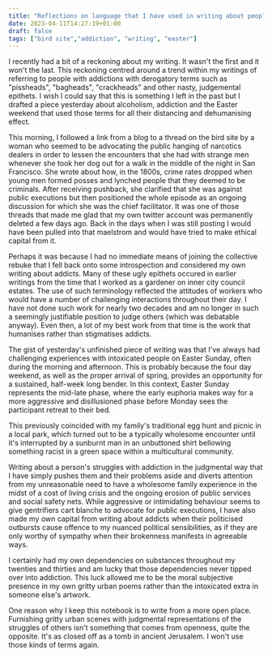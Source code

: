 ```yaml
---
title: "Reflections on language that I have used in writing about people living with addiction"
date: 2023-04-11T14:27:19+01:00
draft: false
tags: ["bird site","addiction", "writing", "easter"]
---
```


I recently had a bit of a reckoning about my writing. It wasn't the first and it won't the last. This reckoning centred around a trend within my writings of referring to people with addictions with derogatory terms such as "pissheads", "bagheads", "crackheads" and other nasty, judgemental epithets. I wish I could say that this is something I left in the past but I drafted a piece yesterday about alcoholism, addiction and the Easter weekend that used those terms for all their distancing and dehumanising effect.

This morning, I followed a link from a blog to a thread on the bird site by a woman who seemed to be advocating the public hanging of narcotics dealers in order to lessen the encounters that she had with strange men whenever she took her dog out for a walk in the middle of the night in San Francisco. She wrote about how, in the 1800s, crime rates dropped when young men formed posses and lynched people that they deemed to be criminals. After receiving pushback, she clarified that she was against public executions but then positioned the whole episode as an ongoing discussion for which she was the chief facilitator. It was one of those threads that made me glad that my own twitter account was permanently deleted a few days ago. Back in the days when I was still posting I would have been pulled into that maelstrom and would have tried to make ethical capital from it. 

Perhaps it was because I had no immediate means of joining the collective rebuke that I fell back onto some introspection and considered my own writing about addicts. Many of these ugly epithets occured in earlier writings from the time that I worked as a gardener on inner city council estates. The use of such terminology reflected the attitudes of workers who would have a number of challenging interactions throughout their day. I have not done such work for nearly two decades and am no longer in such a seemingly justifiable position to judge others (which was debatable anyway). Even then, a lot of my best work from that time is the work that humanises rather than stigmatises addicts. 

The gist of yesterday's unfinished piece of writing was that I've always had challenging experiences with intoxicated people on Easter Sunday, often during the morning and afternoon. This is probably because the four day weekend, as well as the proper arrival of spring, provides an opportunity for a sustained, half-week long bender.  In this context, Easter Sunday represents the mid-late phase, where the early euphoria makes way for a more aggressive and disillusioned phase before Monday sees the participant retreat to their bed. 

This previously coincided with my family's traditional egg hunt and picnic in a local park, which turned out to be a typically wholesome encounter until it's interrupted by a sunburnt man in an unbuttoned shirt bellowing something racist in a green space within a multicultural community. 

Writing about a person's struggles with addiction in the judgmental way that I have simply pushes them and their problems aside and diverts attention from my unreasonable need to have a wholesome family experience in the midst of a cost of living crisis and the ongoing erosion of public services and social safety nets. While aggressive or intimidating behaviour seems to give gentrifiers cart blanche to advocate for public executions, I have also made my own capital from writing about addicts when their politicised outbursts cause offence to my nuanced political sensibilities, as if they are only worthy of sympathy when their brokenness manifests in agreeable ways. 

I certainly had my own dependencies on substances throughout my twenties and thirties and am lucky that those dependencies never tipped over into addiction. This luck allowed me to be the moral subjective presence in my own gritty urban poems rather than the intoxicated extra in someone else's artwork. 

One reason why I keep this notebook is to write from a more open place. Furnishing gritty urban scenes with judgmental representations of the struggles of others isn't something that comes from openness, quite the opposite. It's as closed off as a tomb in ancient Jerusalem. I won't use those kinds of terms again.